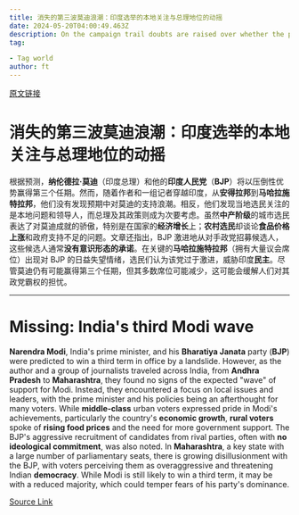 ```yaml
---
title: 消失的第三波莫迪浪潮：印度选举的本地关注与总理地位的动摇
date: 2024-05-20T04:00:49.463Z
description: On the campaign trail doubts are raised over whether the prime minister and his BJP are set for another overwhelming win
tag: 

- Tag world
author: ft
---
```


[原文链接](https://ft.com/content/c832e0cf-9fbd-43b5-a8b7-2685634f1454)

# 消失的第三波莫迪浪潮：印度选举的本地关注与总理地位的动摇

根据预测，**纳伦德拉·莫迪**（印度总理）和他的**印度人民党**（**BJP**）将以压倒性优势赢得第三个任期。然而，随着作者和一组记者穿越印度，从**安得拉邦**到**马哈拉施特拉邦**，他们没有发现预期中对莫迪的支持浪潮。相反，他们发现当地选民关注的是本地问题和领导人，而总理及其政策则成为次要考虑。虽然**中产阶级**的城市选民表达了对莫迪成就的骄傲，特别是在国家的**经济增长**上；**农村选民**却谈论**食品价格上涨**和政府支持不足的问题。文章还指出，BJP 激进地从对手政党招募候选人，这些候选人通常**没有意识形态的承诺**。在关键的**马哈拉施特拉邦**（拥有大量议会席位）出现对 BJP 的日益失望情绪，选民们认为该党过于激进，威胁印度**民主**。尽管莫迪仍有可能赢得第三个任期，但其多数席位可能减少，这可能会缓解人们对其政党霸权的担忧。

---

# Missing: India's third Modi wave 

**Narendra Modi**, India's prime minister, and his **Bharatiya Janata** party (**BJP**) were predicted to win a third term in office by a landslide. However, as the author and a group of journalists traveled across India, from **Andhra Pradesh** to **Maharashtra**, they found no signs of the expected "wave" of support for Modi. Instead, they encountered a focus on local issues and leaders, with the prime minister and his policies being an afterthought for many voters. While **middle-class** urban voters expressed pride in Modi's achievements, particularly the country's **economic growth**, **rural voters** spoke of **rising food prices** and the need for more government support. The BJP's aggressive recruitment of candidates from rival parties, often with **no ideological commitment**, was also noted. In **Maharashtra**, a key state with a large number of parliamentary seats, there is growing disillusionment with the BJP, with voters perceiving them as overaggressive and threatening Indian **democracy**. While Modi is still likely to win a third term, it may be with a reduced majority, which could temper fears of his party's dominance.

[Source Link](https://ft.com/content/c832e0cf-9fbd-43b5-a8b7-2685634f1454)

